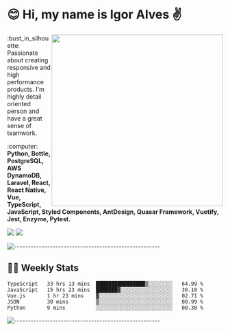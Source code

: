 # :blush: Hi, my name is Igor Alves :v:

<img src="https://github-readme-stats.vercel.app/api?username=iguit0&show_icons=true&count_private=true&theme=onedark" min-width="400px" max-width="400px" width="400px" align="right" />

<p align="left"> 
  :bust_in_silhouette: Passionate about creating responsive and high performance products.
  I'm highly detail oriented person and have a great sense of teamwork.
</p>

<p align="left">
  :computer: <strong>Python, Bottle, PostgreSQL, AWS DynamoDB, Laravel, React, React Native, Vue, TypeScript, JavaScript, Styled Components, AntDesign, Quasar Framework, Vuetify, Jest, Enzyme, Pytest.</strong>
</p>

<p align="left">
  <a href="https://www.linkedin.com/in/igor-lucio-alves" target="_blank" rel="noopener noreferrer" alt="Linkedin">
  <img src="https://img.shields.io/badge/LinkedIn-0077B5?style=for-the-badge&logo=linkedin&logoColor=white" /></a>

  <a href="https://t.me/iguit0" target="_blank" rel="noopener noreferrer" alt="Telegram">
  <img src="https://img.shields.io/badge/Telegram-2CA5E0?style=for-the-badge&logo=telegram&logoColor=white" /></a>
</p>

![-----------------------------------------------------](https://raw.githubusercontent.com/andreasbm/readme/master/assets/lines/aqua.png)

## :man_technologist: Weekly Stats
<!--START_SECTION:waka-->
```text
TypeScript   33 hrs 13 mins  ████████████████▒░░░░░░░░   64.99 % 
JavaScript   15 hrs 23 mins  ███████▓░░░░░░░░░░░░░░░░░   30.10 % 
Vue.js       1 hr 23 mins    ▓░░░░░░░░░░░░░░░░░░░░░░░░   02.71 % 
JSON         30 mins         ▒░░░░░░░░░░░░░░░░░░░░░░░░   00.99 % 
Python       9 mins          ░░░░░░░░░░░░░░░░░░░░░░░░░   00.30 % 
```
<!--END_SECTION:waka-->
![-----------------------------------------------------](https://raw.githubusercontent.com/andreasbm/readme/master/assets/lines/aqua.png)

